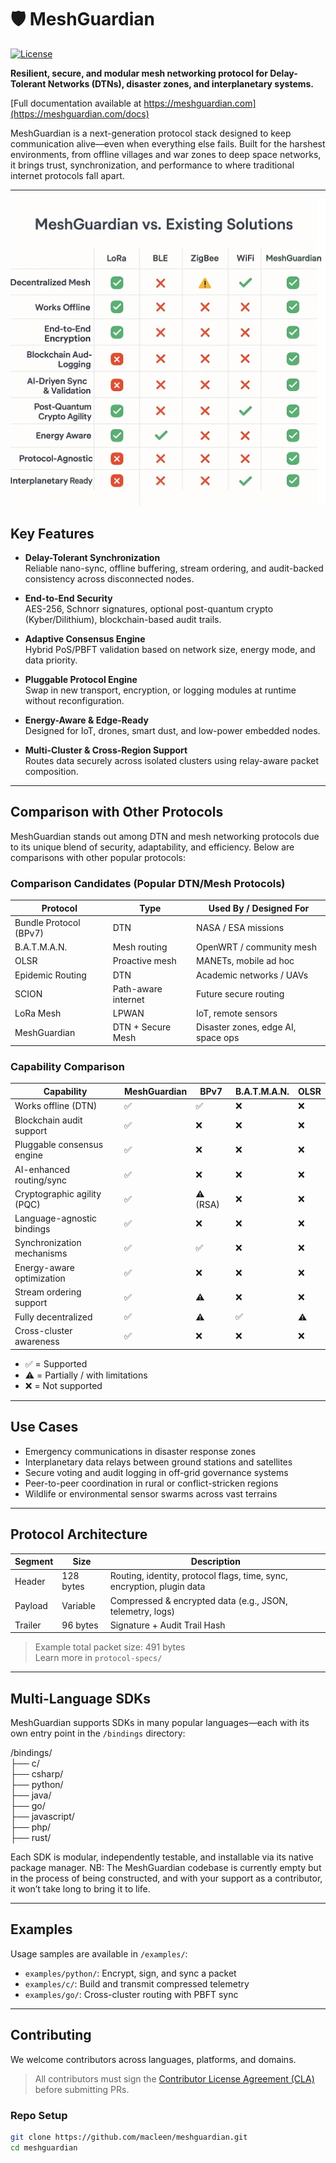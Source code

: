 # 🛡️ MeshGuardian

[![License](https://img.shields.io/badge/license-Apache%202.0-blue.svg)](LICENSE)

**Resilient, secure, and modular mesh networking protocol for Delay-Tolerant Networks (DTNs), disaster zones, and interplanetary systems.**

[Full documentation available at https://meshguardian.com](https://meshguardian.com/docs)

MeshGuardian is a next-generation protocol stack designed to keep communication alive—even when everything else fails. Built for the harshest environments, from offline villages and war zones to deep space networks, it brings trust, synchronization, and performance to where traditional internet protocols fall apart.

---

![MeshGuardian vs. Others](docs/assets/mesh_comparison.webp)

## Key Features

- **Delay-Tolerant Synchronization**  
  Reliable nano-sync, offline buffering, stream ordering, and audit-backed consistency across disconnected nodes.

- **End-to-End Security**  
  AES-256, Schnorr signatures, optional post-quantum crypto (Kyber/Dilithium), blockchain-based audit trails.

- **Adaptive Consensus Engine**  
  Hybrid PoS/PBFT validation based on network size, energy mode, and data priority.

- **Pluggable Protocol Engine**  
  Swap in new transport, encryption, or logging modules at runtime without reconfiguration.

- **Energy-Aware & Edge-Ready**  
  Designed for IoT, drones, smart dust, and low-power embedded nodes.

- **Multi-Cluster & Cross-Region Support**  
  Routes data securely across isolated clusters using relay-aware packet composition.

---

## Comparison with Other Protocols

MeshGuardian stands out among DTN and mesh networking protocols due to its unique blend of security, adaptability, and efficiency. Below are comparisons with other popular protocols:

### Comparison Candidates (Popular DTN/Mesh Protocols)

| **Protocol**            | **Type**            | **Used By / Designed For**         |
|--------------------------|---------------------|------------------------------------|
| Bundle Protocol (BPv7)   | DTN                 | NASA / ESA missions               |
| B.A.T.M.A.N.            | Mesh routing        | OpenWRT / community mesh          |
| OLSR                    | Proactive mesh      | MANETs, mobile ad hoc             |
| Epidemic Routing        | DTN                 | Academic networks / UAVs          |
| SCION                   | Path-aware internet | Future secure routing             |
| LoRa Mesh               | LPWAN               | IoT, remote sensors               |
| MeshGuardian            | DTN + Secure Mesh   | Disaster zones, edge AI, space ops |

### Capability Comparison

| **Capability**              | **MeshGuardian** | **BPv7** | **B.A.T.M.A.N.** | **OLSR** |
|-----------------------------|------------------|----------|------------------|----------|
| Works offline (DTN)         | ✅               | ✅       | ❌               | ❌       |
| Blockchain audit support    | ✅               | ❌       | ❌               | ❌       |
| Pluggable consensus engine  | ✅               | ❌       | ❌               | ❌       |
| AI-enhanced routing/sync    | ✅               | ❌       | ❌               | ❌       |
| Cryptographic agility (PQC) | ✅               | ⚠️ (RSA) | ❌               | ❌       |
| Language-agnostic bindings  | ✅               | ❌       | ❌               | ❌       |
| Synchronization mechanisms  | ✅               | ✅       | ❌               | ❌       |
| Energy-aware optimization   | ✅               | ❌       | ❌               | ❌       |
| Stream ordering support     | ✅               | ⚠️       | ❌               | ❌       |
| Fully decentralized         | ✅               | ⚠️       | ✅               | ⚠️       |
| Cross-cluster awareness     | ✅               | ❌       | ❌               | ❌       |

- ✅ = Supported
- ⚠️ = Partially / with limitations
- ❌ = Not supported

---

## Use Cases

- Emergency communications in disaster response zones
- Interplanetary data relays between ground stations and satellites
- Secure voting and audit logging in off-grid governance systems
- Peer-to-peer coordination in rural or conflict-stricken regions
- Wildlife or environmental sensor swarms across vast terrains

---

## Protocol Architecture

| Segment   | Size         | Description |
|-----------|--------------|-------------|
| Header    | 128 bytes    | Routing, identity, protocol flags, time, sync, encryption, plugin data |
| Payload   | Variable     | Compressed & encrypted data (e.g., JSON, telemetry, logs) |
| Trailer   | 96 bytes     | Signature + Audit Trail Hash |

> Example total packet size: 491 bytes  
> Learn more in `protocol-specs/`

---

## Multi-Language SDKs

MeshGuardian supports SDKs in many popular languages—each with its own entry point in the `/bindings` directory:

/bindings/  
├── c/  
├── csharp/  
├── python/  
├── java/  
├── go/  
├── javascript/  
├── php/  
├── rust/  
  
  
Each SDK is modular, independently testable, and installable via its native package manager.
NB: The MeshGuardian codebase is currently empty but in the process of being constructed, and with your support as a contributor, it won’t take long to bring it to life.

---

## Examples

Usage samples are available in `/examples/`:

- `examples/python/`: Encrypt, sign, and sync a packet
- `examples/c/`: Build and transmit compressed telemetry
- `examples/go/`: Cross-cluster routing with PBFT sync

---

## Contributing

We welcome contributors across languages, platforms, and domains.

> All contributors must sign the [Contributor License Agreement (CLA)](docs/CLA.md) before submitting PRs.

### Repo Setup

```bash
git clone https://github.com/macleen/meshguardian.git
cd meshguardian